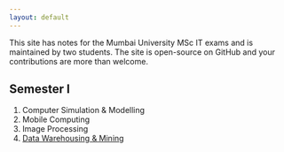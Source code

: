 ```yaml
---
layout: default
---
```


This site has notes for the Mumbai University MSc IT exams and is maintained by two students.
The site is open-source on GitHub and your contributions are more than welcome.

## Semester I

1. Computer Simulation & Modelling
1. Mobile Computing
1. Image Processing
1. [Data Warehousing & Mining](/dw)